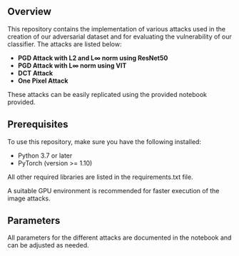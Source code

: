 ## Overview

This repository contains the implementation of various attacks used in the creation of our adversarial dataset and for evaluating the vulnerability of our classifier. The attacks are listed below:
- **PGD Attack with L2 and L∞ norm using ResNet50**
- **PGD Attack with L∞ norm using VIT**
- **DCT Attack**
- **One Pixel Attack**

These attacks can be easily replicated using the provided notebook provided.

## Prerequisites

To use this repository, make sure you have the following installed:

- Python 3.7 or later
- PyTorch (version >= 1.10)
  
All other required libraries are listed in the requirements.txt file.


A suitable GPU environment is recommended for faster execution of the image attacks.



## Parameters

All parameters for the different attacks are documented in the notebook and can be adjusted as needed.



